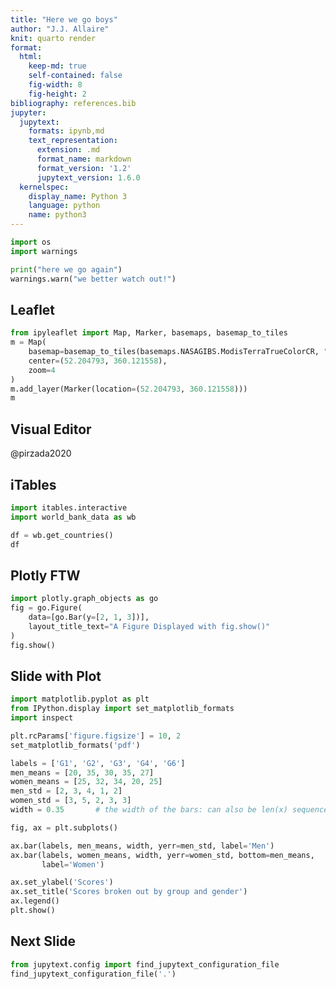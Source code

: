 ```yaml
---
title: "Here we go boys"
author: "J.J. Allaire"
knit: quarto render
format:
  html:
    keep-md: true
    self-contained: false
    fig-width: 8
    fig-height: 2
bibliography: references.bib
jupyter:
  jupytext:
    formats: ipynb,md
    text_representation:
      extension: .md
      format_name: markdown
      format_version: '1.2'
      jupytext_version: 1.6.0
  kernelspec:
    display_name: Python 3
    language: python
    name: python3
---
```


```python tags=["remove-cell"]
import os
import warnings
```


```python class="foo bar" tags=["include-code", "allow-errors", "raises-exception"]
print("here we go again")
warnings.warn("we better watch out!")
```


## Leaflet

```python tags=["no-execute"]
from ipyleaflet import Map, Marker, basemaps, basemap_to_tiles
m = Map(
    basemap=basemap_to_tiles(basemaps.NASAGIBS.ModisTerraTrueColorCR, "2017-04-08"),
    center=(52.204793, 360.121558),
    zoom=4
)
m.add_layer(Marker(location=(52.204793, 360.121558)))
m
```


## Visual Editor

@pirzada2020

## iTables

```python
import itables.interactive
import world_bank_data as wb

df = wb.get_countries()
df
```

## Plotly FTW

```python tags=["no-execute"]
import plotly.graph_objects as go
fig = go.Figure(
    data=[go.Bar(y=[2, 1, 3])],
    layout_title_text="A Figure Displayed with fig.show()"
)
fig.show()
```

## Slide with Plot

```python class=".rich .internet .output" foo="bar" id="myplot" tags=["include-code"]
import matplotlib.pyplot as plt
from IPython.display import set_matplotlib_formats
import inspect

plt.rcParams['figure.figsize'] = 10, 2
set_matplotlib_formats('pdf')

labels = ['G1', 'G2', 'G3', 'G4', 'G6']
men_means = [20, 35, 30, 35, 27]
women_means = [25, 32, 34, 20, 25]
men_std = [2, 3, 4, 1, 2]
women_std = [3, 5, 2, 3, 3]
width = 0.35       # the width of the bars: can also be len(x) sequence

fig, ax = plt.subplots()

ax.bar(labels, men_means, width, yerr=men_std, label='Men')
ax.bar(labels, women_means, width, yerr=women_std, bottom=men_means,
       label='Women')

ax.set_ylabel('Scores')
ax.set_title('Scores broken out by group and gender')
ax.legend()
plt.show()
```


## Next Slide

```python
from jupytext.config import find_jupytext_configuration_file
find_jupytext_configuration_file('.')
```






